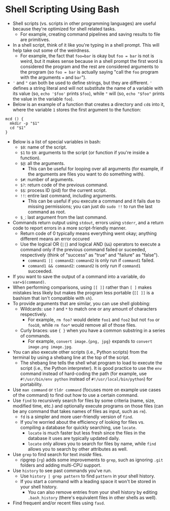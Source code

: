 # Shell Scripting Using Bash
- Shell scripts (vs. scripts in other programming languages) are useful because they're optimized for shell related tasks.
  - For example, creating command pipelines and saving results to file are primitives.
- In a shell script, think of it like you're typing in a shell prompt. This will help take out some of the weirdness.
  - For example, the fact that `foo=bar` is okay but `foo = bar` is not is weird, but it makes sense because in a shell prompt the first word is considered the program and the rest are considered arguments to the program (so `foo = bar` is actually saying "call the `foo` program with the arguments `=` and `bar`").
- `'` and `"` can both be used to define strings, but they are different. `'` defines a string literal and will not substitute the name of a variable with its value (so, `echo '$foo'` prints `$foo`), while `"` will (so, `echo "$foo"` prints the value in the variable `foo`).
- Below is an example of a function that creates a directory and `cd`s into it, where the variable `1` stores the first argument to the function:
```
mcd () {
  mkdir -p "$1"
  cd "$1"
}
```
- Below is a list of special variables in bash:
  - `$0`: name of the script.
  - `$1` to `$9`: arguments to the script (or function if you're inside a function).
  - `$@`: all the arguments.
    - This can be useful for looping over all arguments (for example, if the arguments are files you want to do something with).
  - `$#`: number of arguments.
  - `$?`: return code of the previous command.
  - `$$`: process ID (pid) for the current script.
  - `!!`: entire last command, including arguments.
    - This can be useful if you execute a command and it fails due to missing permissions; you can just do `sudo !!` to run the last command as root.
  - `$_`: last argument from the last command.
- Commands return output using `stdout`, errors using `stderr`, and a return code to report errors in a more script-friendly manner.
  - Return code of 0 typically means everything went okay; anything different means an error occured
  - Use the logical OR (`||`) and logical AND (`&&`) operators to execute a command only if the previous command failed or suceeded, respectively (think of "success" as "true" and "failure" as "false").
    - `command1 || command2`: `command2` is only run if `command1` failed.
    - `command1 && command2`: `command2` is only run if `command1` succeeded.
- If you want to save the output of a command into a variable, do `var=$(command)`.
- When performing comparisons, using `[[ ]]` rather than `[ ]` makes mistakes less likely but makes the program less portable (`[[ ]]` is a bashism that isn't compatible with `sh`).
- To provide arguments that are similar, you can use shell globbing:
  - Wildcards: use `?` and `*` to match one or any amount of characters respectively.
    - For example, `rm foo?` would delete `foo1` and `foo2` but not `foo` or `foo10`, while `rm foo*` would remove all of those files.
  - Curly braces: use `{ }` when you have a common substring in a series of commands.
    - For example, `convert image.{png, jpg}` expands to `convert image.png image.jpg`.
- You can also execute other scripts (i.e., Python scripts) from the terminal by using a shebang line at the top of the script.
  - The shebang line tells the shell what program to load to execute the script (i.e., the Python interpreter). It is good practice to use the `env` command instead of hard-coding the path (for example, use `#!/usr/bin/env python` instead of `#!/usr/local/bin/python`) for portability.
- Use `man command` or `tldr command` (focuses more on example use cases of the command) to find out how to use a certain command.
- Use `find` to recursively search for files by some criteria (name, size, modified time, etc.) and optionally execute programs on those files (can be any command that takes names of files as input, such as `rm`).
  - `fd` is a simpler and more user-friendly version of `find`.
  - If you're worried about the efficiency of looking for files vs. compiling a database for quickly searching, use `locate`.
    - `locate` is much faster but less fresh since the files in the database it uses are typically updated daily.
    - `locate` only allows you to search for files by name, while `find` allows you to search by other attributes as well.
- Use `grep` to find search for text *inside* files.
  - ripgrep (`rg`) adds some improvements to `grep`, such as ignoring `.git` folders and adding multi-CPU support.
- Use `history` to see past commands you've run.
  - Use `history | grep pattern` to find `pattern` in your shell history.
  - If you start a command with a leading space it won't be stored in your shell history.
    - You can also remove entries from your shell history by editing `.bash_history` (there's equivalent files in other shells as well).
- Find frequent and/or recent files using `fasd`.
